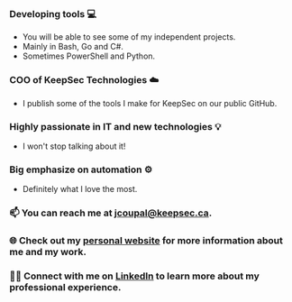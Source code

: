 ### Developing tools 💻
 - You will be able to see some of my independent projects.
 - Mainly in Bash, Go and C#.
 - Sometimes PowerShell and Python.
### COO of KeepSec Technologies ☁️
 - I publish some of the tools I make for KeepSec on our public GitHub.
### Highly passionate in IT and new technologies 💡
 - I won't stop talking about it!
### Big emphasize on automation ⚙️
- Definitely what I love the most.

### 📫 You can reach me at [jcoupal@keepsec.ca](mailto:jcoupal@keepsec.ca).
### 🌐 Check out my [personal website](https://jcoupal.com/) for more information about me and my work.
### 👨‍💼 Connect with me on [LinkedIn](https://www.linkedin.com/in/jordan-coupal-222773225/) to learn more about my professional experience. 
